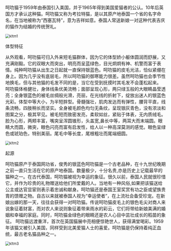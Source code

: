 呵叻猫于1959年由泰国引入美国，并于1965年得到美国爱猫者的公认。10年后英国方才承认这种猫。呵叻猫又称为考拉特猫，是以其原产地泰国一个省的名字命名，在当地被称为“西塞瓦特”，意为吉祥如意。泰国人常送新娘一对这种代表吉庆的猫作为结婚的传统贺礼。

<img src="https://cdn.jsdelivr.net/gh/six3git/six3git.github.com/images/kltm1.jpg" alt="kltm1" style="zoom:80%;" />

体型特征

从外观看，呵叻猫可归入外来短毛猫群体，因为它的体型娇小躯体圆润而舒展，又充满刚毅。它的双眼大而突出，明亮而呈蓝绿色，目光炯炯有神、机警而富于表情。纯种呵叻猫从出生之日起就一直保持银蓝色。呵叻猫的皮毛光洁，恰似紧绷在身上。因为几乎没有底层毛，所以呵叻猫的御寒能力很差。虽然呵叻猫也会季节性地换毛，但与其他猫的毛发不同的是，当它在受到抚摸时其毛发不会蓬松起来。
呵叻猫体格健壮，身体线条优美流畅；面部呈现心形，两只绿玉般的大眼睛晶莹透亮；全身银蓝色的被毛丝绸般光滑，亮丽，在光线的折射下，绽放出迷人的银蓝色光彩。体型中等大小，为半短胖型。骨髓强壮，肌肉发达而有弹性，腰背平直，线条流畅，四肢稍长而坚实。全身被毛颜色均匀无条纹，呈现银灰青色，没有浓淡和图案之分，极其罕见。被毛短而致密发亮，柔软如丝，紧贴于体表，无内质绒毛。脸为心形，两颊丰富，嘴突呈浑圆锥形，头盖宽,鼻长中等，两耳大而末端圆。眼睛大而圆，微突，眼色闪亮而富有启发性，给人以一种高深莫测的感觉。眼色呈绿色或琥珀色，特别美丽。尾毛中等长度，尾根粗壮而尾端细圆。

<img src="https://cdn.jsdelivr.net/gh/six3git/six3git.github.com/images/kltm2.jpg" alt="kltm2" style="zoom:80%;" />

起源

呵叻猫原产于泰国网功省，俊秀的银蓝色呵叻猫是一个古老品种，在十九世纪晚期之前一直只生活在它的原产地泰国。数量极少，十分名贵,亦是历史上记载最早的猫种之一。在古代泰国，呵叻猫被视为幸运的象征。很久以前，泰国人民就很珍惜它，并作为珍贵的礼物赠送给他们所爱戴的人。当地有一种风俗,如果把该猫送给公主或达官显宦则表示着忠诚和献身。呵叻猫还是泰国王室奖赏有功之臣或望族贵胄的馈赠之物。自古以来就被泰国人视为“幸运使者”，在上流社会备受珍宠。在新娘出嫁的那一天，往往会获得一对呵叻猫。传说呵叻猫皮毛上的银色毛尖对商人来说象征着财富，而对农人来说则象征着带来雨水的彩云，它们将带给新娘美满的婚姻和幸福的家庭。同时，呵叻猫金绿色的眼睛还是农人心目中茁壮成长的稻苗的象征。
呵叻猫远渡重洋，首次在英国猫展中亮相便惊艳世人，获得满堂喝彩。1959年该猫又被引入美国，同样受到北美爱猫人士的喜爱。呵叻猫是仍保持着纯正血统，最古老名猫品种之一。

<img src="https://cdn.jsdelivr.net/gh/six3git/six3git.github.com/images/kltm3.jpg" alt="kltm3" style="zoom:80%;" />